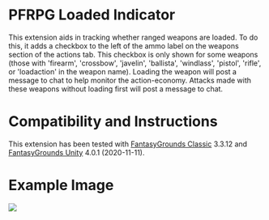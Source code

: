 # PFRPG Loaded Indicator
This extension aids in tracking whether ranged weapons are loaded. To do this, it adds a checkbox to the left of the ammo label on the weapons section of the actions tab.
This checkbox is only shown for some weapons (those with 'firearm', 'crossbow', 'javelin', 'ballista', 'windlass', 'pistol', 'rifle', or 'loadaction' in the weapon name).
Loading the weapon will post a message to chat to help monitor the action-economy.
Attacks made with these weapons without loading first will post a message to chat.

# Compatibility and Instructions
This extension has been tested with [FantasyGrounds Classic](https://www.fantasygrounds.com/home/FantasyGroundsClassic.php) 3.3.12 and [FantasyGrounds Unity](https://www.fantasygrounds.com/home/FantasyGroundsUnity.php) 4.0.1 (2020-11-11).

# Example Image
<img src="https://i.imgur.com/I7lGDxE.png"/>
